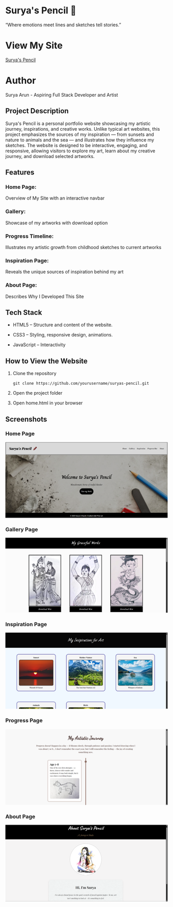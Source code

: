 # Surya's Pencil 🎨
   “Where emotions meet lines and sketches tell stories.”

# View My Site
   [Surya's Pencil](https://surya-arun.github.io/Surya-Pencil/)
   
# Author
   Surya Arun - Aspiring Full Stack Developer and Artist



## Project Description

Surya's Pencil is a personal portfolio website showcasing my artistic journey, inspirations, and creative works. Unlike typical art websites, this project emphasizes the sources of my inspiration — from sunsets and nature to animals and the sea — and illustrates how they influence my sketches.
The website is designed to be interactive, engaging, and responsive, allowing visitors to explore my art, learn about my creative journey, and download selected artworks.


## Features

### Home Page: 
   Overview of My Site with an interactive navbar

### Gallery: 
   Showcase of my artworks with download option

### Progress Timeline: 
   Illustrates my artistic growth from childhood sketches to current artworks

### Inspiration Page: 
   Reveals the unique sources of inspiration behind my art

### About Page: 
   Describes Why I Developed This Site


## Tech Stack

- HTML5 – Structure and content of the website.

- CSS3 – Styling, responsive design, animations.

- JavaScript – Interactivity 


## How to View the Website

1. Clone the repository

       git clone https://github.com/yourusername/suryas-pencil.git

2. Open the project folder

3. Open home.html in your browser


## Screenshots

### Home Page

![Home](/static/sc/home.png)


### Gallery Page

![Gallery](/static/sc/gallery.png)


### Inspiration Page

![Inspiration](/static/sc/insp.png)


### Progress Page

![Progress](/static/sc/progress.png)


### About Page

![About](/static/sc/about.png)

